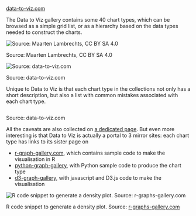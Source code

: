 [data-to-viz.com](https://www.data-to-viz.com/)

The Data to Viz gallery contains some 40 chart types, which can be browsed as a simple grid list, or as a hierarchy based on the data types needed to construct the charts.

![Source: Maarten Lambrechts, CC BY SA 4.0](Data%20visualisation%20galleries%2054f97b3d69b04dbe86cbf50ba86ab8c5/data-to-viz-home.png)

Source: Maarten Lambrechts, CC BY SA 4.0

![Source: data-to-viz.com](Data%20visualisation%20galleries%2054f97b3d69b04dbe86cbf50ba86ab8c5/data-to-viz-classification.png)

Source: data-to-viz.com

Unique to Data to Viz is that each chart type in the collections not only has  a short description, but also a list with common mistakes associated with each chart type.

<p class='center'>
<img src='Data%20visualisation%20galleries%2054f97b3d69b04dbe86cbf50ba86ab8c5/data-to-viz-boxplot.png' alt='' class='max-600' />
</p>

Source: data-to-viz.com

All the caveats are also collected on [a dedicated page](https://www.data-to-viz.com/caveats.html). But even more interesting is that Data to Viz is actually a portal to 3 mirror sites: each chart type has links to its sister page on

- [r-graph-gallery.com](https://r-graph-gallery.com/), which contains sample code to make the visualisation in R
- [python-graph-gallery](https://www.python-graph-gallery.com/), with Python sample code to produce the chart type
- [d3-graph-gallery](https://d3-graph-gallery.com/), with javascript and D3.js code to make the visualisation

![R code snippet to generate a density plot. Source: [r-graphs-gallery.com](https://r-graph-gallery.com/21-distribution-plot-using-ggplot2.html)](Data%20visualisation%20galleries%2054f97b3d69b04dbe86cbf50ba86ab8c5/r-graph-gallery-density-plot.png)

R code snippet to generate a density plot. Source: [r-graphs-gallery.com](https://r-graph-gallery.com/21-distribution-plot-using-ggplot2.html)